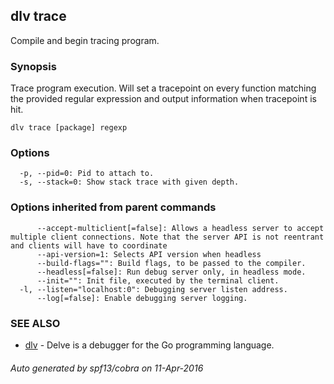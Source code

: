 ## dlv trace

Compile and begin tracing program.

### Synopsis


Trace program execution. Will set a tracepoint on every function matching the provided regular expression and output information when tracepoint is hit.

```
dlv trace [package] regexp
```

### Options

```
  -p, --pid=0: Pid to attach to.
  -s, --stack=0: Show stack trace with given depth.
```

### Options inherited from parent commands

```
      --accept-multiclient[=false]: Allows a headless server to accept multiple client connections. Note that the server API is not reentrant and clients will have to coordinate
      --api-version=1: Selects API version when headless
      --build-flags="": Build flags, to be passed to the compiler.
      --headless[=false]: Run debug server only, in headless mode.
      --init="": Init file, executed by the terminal client.
  -l, --listen="localhost:0": Debugging server listen address.
      --log[=false]: Enable debugging server logging.
```

### SEE ALSO
* [dlv](dlv.md)	 - Delve is a debugger for the Go programming language.

###### Auto generated by spf13/cobra on 11-Apr-2016

